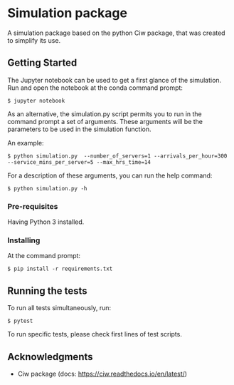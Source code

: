 # Simulation package

A simulation package based on the python Ciw package, that was created to simplify its use.

## Getting Started

The Jupyter notebook can be used to get a first glance of the simulation.
Run and open the notebook at the conda command prompt:

```
$ jupyter notebook
```

As an alternative, the simulation.py script permits you to run in the command prompt a set of arguments.
These arguments will be the parameters to be used in the simulation function.

An example:

```
$ python simulation.py  --number_of_servers=1 --arrivals_per_hour=300 --service_mins_per_server=5 --max_hrs_time=14
```

For a description of these arguments, you can run the help command:

```
$ python simulation.py -h
```

### Pre-requisites

Having Python 3 installed.

### Installing

At the command prompt:

```
$ pip install -r requirements.txt
```

## Running the tests

To run all tests simultaneously, run:

```
$ pytest
```

To run specific tests, please check first lines of test scripts.

## Acknowledgments

* Ciw package (docs: https://ciw.readthedocs.io/en/latest/)